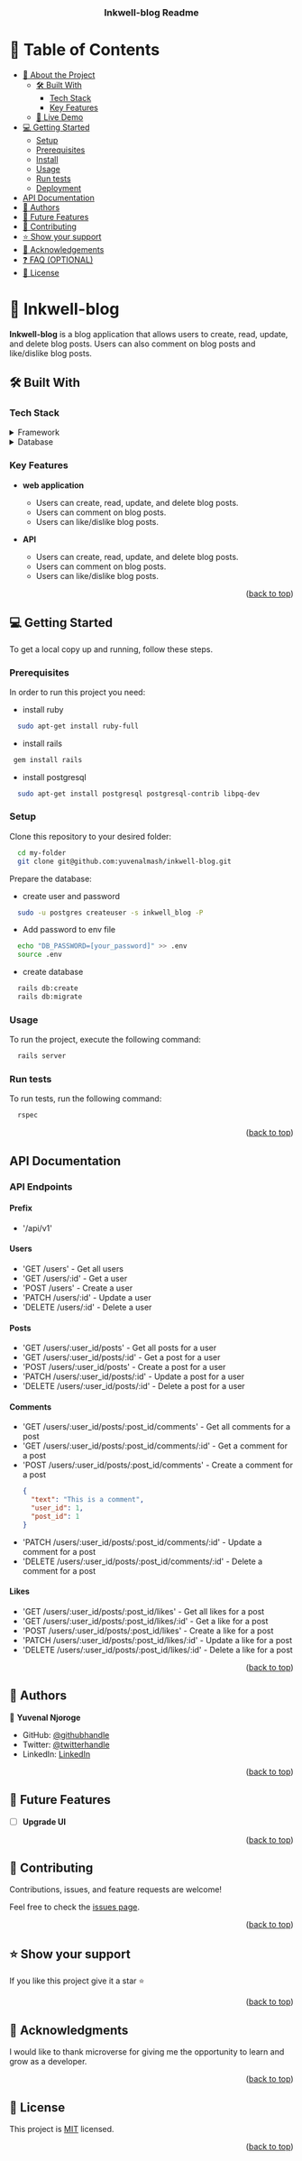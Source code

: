 <a name="readme-top"></a>

<div align="center">
  <h3><b>Inkwell-blog Readme</b></h3>
</div>

<!-- TABLE OF CONTENTS -->

# 📗 Table of Contents

- [📖 About the Project](#about-project)
  - [🛠 Built With](#built-with)
    - [Tech Stack](#tech-stack)
    - [Key Features](#key-features)
  - [🚀 Live Demo](#live-demo)
- [💻 Getting Started](#getting-started)
  - [Setup](#setup)
  - [Prerequisites](#prerequisites)
  - [Install](#install)
  - [Usage](#usage)
  - [Run tests](#run-tests)
  - [Deployment](#triangular_flag_on_post-deployment)
- [API Documentation](#api-documentation)
- [👥 Authors](#authors)
- [🔭 Future Features](#future-features)
- [🤝 Contributing](#contributing)
- [⭐️ Show your support](#support)
- [🙏 Acknowledgements](#acknowledgements)
- [❓ FAQ (OPTIONAL)](#faq)
- [📝 License](#license)

<!-- PROJECT DESCRIPTION -->

# 📖 Inkwell-blog <a name="about-project"></a>

**Inkwell-blog** is a blog application that allows users to create, read, update, and delete blog posts. Users can also comment on blog posts and like/dislike blog posts.

## 🛠 Built With <a name="built-with"></a>

### Tech Stack <a name="tech-stack"></a>

<details>
  <summary>Framework</summary>
  <ul>
    <li><a href="https://rubyonrails.org/">Ruby on Rails</a></li>
  </ul>
</details>

<details>
<summary>Database</summary>
  <ul>
    <li><a href="https://www.postgresql.org/">PostgreSQL</a></li>
  </ul>
</details>

<!-- Features -->

### Key Features <a name="key-features"></a>
- **web application**
  - Users can create, read, update, and delete blog posts.
  - Users can comment on blog posts.
  - Users can like/dislike blog posts.

- **API**
  - Users can create, read, update, and delete blog posts.
  - Users can comment on blog posts.
  - Users can like/dislike blog posts.


<p align="right">(<a href="#readme-top">back to top</a>)</p>

<!-- GETTING STARTED -->

## 💻 Getting Started <a name="getting-started"></a>

To get a local copy up and running, follow these steps.

### Prerequisites

In order to run this project you need:
- install ruby
```sh
  sudo apt-get install ruby-full
```
- install rails
```sh
 gem install rails
```
- install postgresql
```sh
  sudo apt-get install postgresql postgresql-contrib libpq-dev
```

### Setup

Clone this repository to your desired folder:

```sh
  cd my-folder
  git clone git@github.com:yuvenalmash/inkwell-blog.git
```
Prepare the database:
- create user and password
```sh
  sudo -u postgres createuser -s inkwell_blog -P
```
- Add password to env file
```sh
  echo "DB_PASSWORD=[your_password]" >> .env
  source .env
```
- create database
```sh
  rails db:create
  rails db:migrate
```

### Usage

To run the project, execute the following command:

```sh
  rails server
```

### Run tests

To run tests, run the following command:

```sh
  rspec
```

<p align="right">(<a href="#readme-top">back to top</a>)</p>

<!-- API DOCUMENTATION -->

## API Documentation <a name="api-documentation"></a>

### API Endpoints

#### Prefix

- '/api/v1'

#### Users

- 'GET /users' - Get all users
- 'GET /users/:id' - Get a user
- 'POST /users' - Create a user
- 'PATCH /users/:id' - Update a user
- 'DELETE /users/:id' - Delete a user

#### Posts

- 'GET /users/:user_id/posts' - Get all posts for a user
- 'GET /users/:user_id/posts/:id' - Get a post for a user
- 'POST /users/:user_id/posts' - Create a post for a user
- 'PATCH /users/:user_id/posts/:id' - Update a post for a user
- 'DELETE /users/:user_id/posts/:id' - Delete a post for a user

#### Comments

- 'GET /users/:user_id/posts/:post_id/comments' - Get all comments for a post
- 'GET /users/:user_id/posts/:post_id/comments/:id' - Get a comment for a post
- 'POST /users/:user_id/posts/:post_id/comments' - Create a comment for a post
  ```json
  {
    "text": "This is a comment",
    "user_id": 1,
    "post_id": 1
  }
  ```
- 'PATCH /users/:user_id/posts/:post_id/comments/:id' - Update a comment for a post
- 'DELETE /users/:user_id/posts/:post_id/comments/:id' - Delete a comment for a post

#### Likes

- 'GET /users/:user_id/posts/:post_id/likes' - Get all likes for a post
- 'GET /users/:user_id/posts/:post_id/likes/:id' - Get a like for a post
- 'POST /users/:user_id/posts/:post_id/likes' - Create a like for a post
- 'PATCH /users/:user_id/posts/:post_id/likes/:id' - Update a like for a post
- 'DELETE /users/:user_id/posts/:post_id/likes/:id' - Delete a like for a post


<p align="right">(<a href="#readme-top">back to top</a>)</p>

<!-- AUTHORS -->

## 👥 Authors <a name="authors"></a>

👤 **Yuvenal Njoroge**

- GitHub: [@githubhandle](https://github.com/yuvenalmash)
- Twitter: [@twitterhandle](https://twitter.com/_Juvenal_)
- LinkedIn: [LinkedIn](https://linkedin.com/in/yuvenal-njoroge)

<p align="right">(<a href="#readme-top">back to top</a>)</p>

<!-- FUTURE FEATURES -->

## 🔭 Future Features <a name="future-features"></a>

- [ ] **Upgrade UI**

<p align="right">(<a href="#readme-top">back to top</a>)</p>

<!-- CONTRIBUTING -->

## 🤝 Contributing <a name="contributing"></a>

Contributions, issues, and feature requests are welcome!

Feel free to check the [issues page](../../issues/).

<p align="right">(<a href="#readme-top">back to top</a>)</p>

<!-- SUPPORT -->

## ⭐️ Show your support <a name="support"></a>

If you like this project give it a star ⭐️

<p align="right">(<a href="#readme-top">back to top</a>)</p>

<!-- ACKNOWLEDGEMENTS -->

## 🙏 Acknowledgments <a name="acknowledgements"></a>

I would like to thank microverse for giving me the opportunity to learn and grow as a developer.

<p align="right">(<a href="#readme-top">back to top</a>)</p>

<!-- LICENSE -->

## 📝 License <a name="license"></a>

This project is [MIT](./LICENSE) licensed.

<p align="right">(<a href="#readme-top">back to top</a>)</p>

